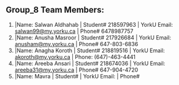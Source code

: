 ## Group_8 Team Members:
1. |Name: Salwan Aldhahab | Student# 218597963   | YorkU Email: salwan99@my.yorku.ca  | Phone# 6478987757
2. |Name: Anusha Masroor  | Student# 217926684   | YorkU Email: anusham@my.yorku.ca   | Phone# 647-803-6836
3. |Name: Anagha Koroth   | Student# 218819516   | YorkU Email: akoroth@my.yorku.ca   | Phone: (647)-463-4441
4. |Name: Areeba Ansari   | Student# 218674036   | YorkU Email: areeba31@my.yorku.ca  | Phone# 647-904-4720
5. |Name: Mavra   | Student#   | YorkU Email:  | Phone#
